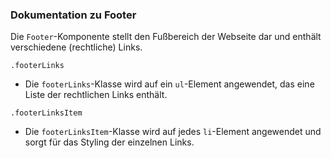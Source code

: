 ### Dokumentation zu Footer

Die `Footer`-Komponente stellt den Fußbereich der Webseite dar und enthält verschiedene (rechtliche) Links.

```
.footerLinks 
```
- Die `footerLinks`-Klasse wird auf ein `ul`-Element angewendet, das eine Liste der rechtlichen Links enthält.

```
.footerLinksItem
```
- Die `footerLinksItem`-Klasse wird auf jedes `li`-Element angewendet und sorgt für das Styling der einzelnen Links.

